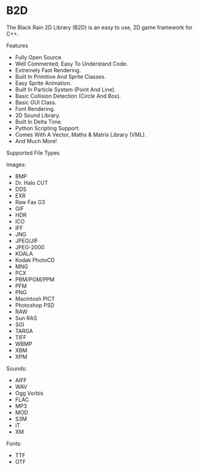 B2D
===

The Black Rain 2D Library (B2D) is an easy to use, 2D game framework for C++.

Features
- Fully Open Source.
- Well Commented, Easy To Understand Code.
- Extremely Fast Rendering.
- Built In Primitive And Sprite Classes.
- Easy Sprite Animation.
- Built In Particle System (Point And Line).
- Basic Collision Detection (Circle And Box).
- Basic GUI Class.
- Font Rendering.
- 2D Sound Library.
- Built In Delta Time.
- Python Scripting Support.
- Comes With A Vector, Maths & Matrix Library (VML).
- And Much More!

Supported File Types

Images:
 - BMP
 - Dr. Halo CUT
 - DDS
 - EXR
 - Raw Fax G3
 - GIF
 - HDR
 - ICO
 - IFF
 - JNG
 - JPEG/JIF
 - JPEG-2000
 - KOALA
 - Kodak PhotoCD
 - MNG
 - PCX
 - PBM/PGM/PPM
 - PFM
 - PNG
 - Macintosh PICT
 - Photoshop PSD
 - RAW
 - Sun RAS
 - SGI
 - TARGA
 - TIFF
 - WBMP
 - XBM
 - XPM

Sounds:
- AIFF
- WAV
- Ogg Vorbis
- FLAC
- MP3
- MOD
- S3M
- IT
- XM 

Fonts:
- TTF
- OTF
